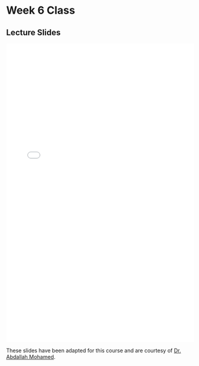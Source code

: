 # Week 6 Class

## Lecture Slides

<iframe src="../../2022-02-15 - Week06.pdf" width="100%" height="800px" frameBorder="0"> </iframe>

These slides have been adapted for this course and are courtesy of [Dr. Abdallah Mohamed](https://people.ok.ubc.ca/abdalmoh/).

